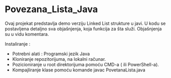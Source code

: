 # Povezana_Lista_Java

Ovaj projekat predstavlja demo verziju Linked List strukture u javi. 
U kodu se postavljena detaljno sva objašnjenja, koja funkcija za šta služi. Objašnjenja su u vidu komentara.

Instaliranje :
  - Potrebni alati : Programski jezik Java
  - Kloniranje repozitorijuma, na lokalni računar.
  - Pozicioniranje u root direktorijuma pomoću CMD-a ( ili PowerShell-a).
  - Kompajliranje klase pomoću komande javac PovetanaLista.java
